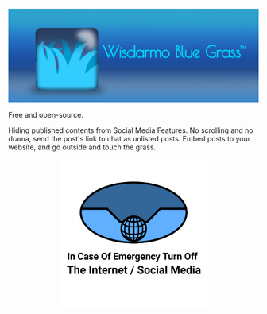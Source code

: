 <p align="center">
  <img src="wbg_brandlogo1.jpg" width="700"/>
</p>

Free and open-source.

Hiding published contents from Social Media Features. No scrolling and no drama, send the post's link to chat as unlisted posts. Embed posts to your website, and go outside and touch the grass.

<p align="center">
  <img src="In-Case-Of-Emergency-Turn-Off-The-Internet-Social-Media-Logo2.png" width="300"/>
</p>
